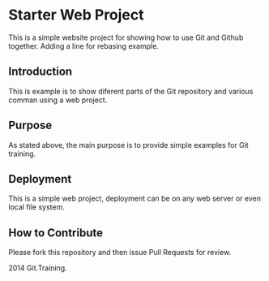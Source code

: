 # Starter Web Project

This is a simple website project for showing how to use Git and Github together. Adding a line for rebasing example.

## Introduction

This is example is to show diferent parts of the Git repository and various comman using a web project.

## Purpose

As stated above, the main purpose is to provide simple examples for Git training.

## Deployment

This is a simple web project, deployment can be on any web server or even local file system.

## How to Contribute

Please fork this repository and then issue Pull Requests for review.

2014 Git.Training.
